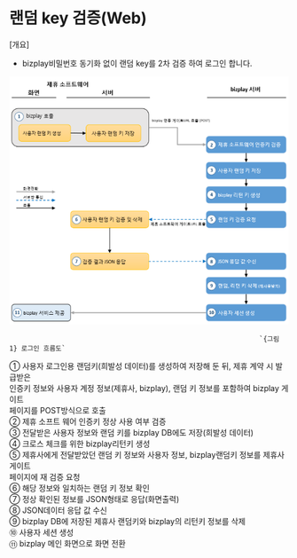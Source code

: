 # 랜덤 key 검증\(Web\)

\[개요\]  
 - bizplay비밀번호 동기화 없이 랜덤 key를 2차 검증 하여 로그인 합니다.

![](../../.gitbook/assets/image%20%28109%29.png)

                                                                   `{그림 1} 로그인 흐름도`

   ① 사용자 로그인용 랜덤키\(희발성 데이터\)를 생성하여 저장해 둔 뒤, 제휴 계약 시 발급받은   
      인증키 정보와 사용자 계정 정보\(제휴사, bizplay\), 랜덤 키 정보를 포함하여 bizplay 게이트   
      페이지를 POST방식으로 호출  
   ② 제휴 소프트 웨어 인증키 정상 사용 여부 검증  
   ③ 전달받은 사용자 정보와 랜덤 키를 bizplay DB에도 저장\(희발성 데이터\)  
   ④ 크로스 체크를 위한 bizplay리턴키 생성  
   ⑤ 제휴사에게 전달받았던 랜덤 키 정보와 사용자 정보, bizplay랜덤키 정보를 제휴사 게이트  
       페이지에 재 검증 요청  
   ⑥ 해당 정보와 일치하는 랜덤 키 정보 확인  
   ⑦ 정상 확인된 정보를 JSON형태로 응답\(화면출력\)  
   ⑧ JSON데이터 응답 값 수신  
   ⑨ bizplay DB에 저장된 제휴사 랜덤키와 bizplay의 리턴키 정보를 삭제  
   ⑩ 사용자 세션 생성  
   ⑪ bizplay 메인 화면으로 화면 전환



